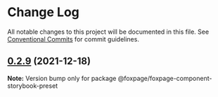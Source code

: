 # Change Log

All notable changes to this project will be documented in this file.
See [Conventional Commits](https://conventionalcommits.org) for commit guidelines.

## [0.2.9](https://github.com/foxfamily/foxpage-component-framework/compare/@foxpage/foxpage-component-storybook-preset@0.2.8...@foxpage/foxpage-component-storybook-preset@0.2.9) (2021-12-18)

**Note:** Version bump only for package @foxpage/foxpage-component-storybook-preset
